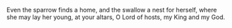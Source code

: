 Even the sparrow finds a home, and the swallow a nest for herself, where she may lay her young, at your altars, O Lord of hosts, my King and my God.
